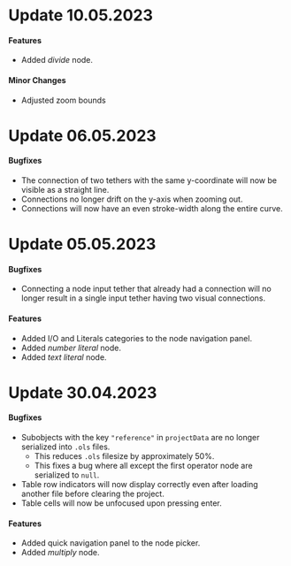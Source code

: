 # Update 10.05.2023
#### Features
- Added *divide* node.
#### Minor Changes
- Adjusted zoom bounds

# Update 06.05.2023
#### Bugfixes
- The connection of two tethers with the same y-coordinate will now be visible as a straight line.
- Connections no longer drift on the y-axis when zooming out.
- Connections will now have an even stroke-width along the entire curve.

# Update 05.05.2023
#### Bugfixes
- Connecting a node input tether that already had a connection will no longer result in a single input tether having two visual connections.

#### Features
- Added I/O and Literals categories to the node navigation panel.
- Added *number literal* node.
- Added *text literal* node.

# Update 30.04.2023
#### Bugfixes
- Subobjects with the key `"reference"` in `projectData` are no longer serialized into `.ols` files.
	- This reduces `.ols` filesize by approximately 50%.
	- This fixes a bug where all except the first operator node are serialized to `null`.
- Table row indicators will now display correctly even after loading another file before clearing the project.
- Table cells will now be unfocused upon pressing enter.
#### Features
- Added quick navigation panel to the node picker.
- Added *multiply* node.
